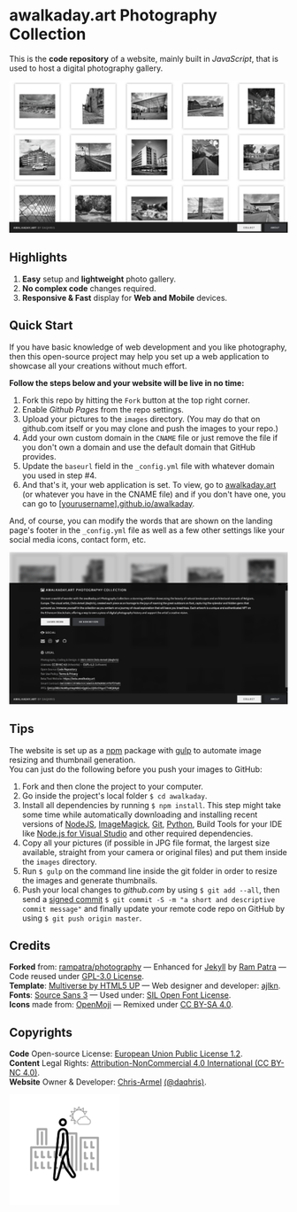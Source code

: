 # awalkaday.art Photography Collection
This is the __code repository__ of a website, mainly built in _JavaScript_, that is used to host a digital photography gallery.  

<img src="https://raw.githubusercontent.com/awalkaday/awalkaday-art/master/assets/icons/awalkaday_art-web_overview.png" alt="website overview screenshot">  

## Highlights
1. __Easy__ setup and __lightweight__ photo gallery.
2. __No complex code__ changes required. 
3. __Responsive & Fast__ display for __Web and Mobile__ devices.

## Quick Start
If you have basic knowledge of web development and you like photography, then this open-source project may help you set up a web application to showcase all your creations without much effort.  

**Follow the steps below and your website will be live in no time:**

1. Fork this repo by hitting the `Fork` button at the top right corner.
2. Enable _Github Pages_ from the repo settings.
3. Upload your pictures to the `images` directory. (You may do that on github.com itself or you may clone and push the images to your repo.)
4. Add your own custom domain in the `CNAME` file or just remove the file if you don't own a domain and use the default domain that GitHub provides.
5. Update the `baseurl` field in the `_config.yml` file with whatever domain you used in step #4.
6. And that's it, your web application is set. To view, go to [awalkaday.art](https://awalkaday.art) (or whatever you have in the CNAME file) and if you don't have one, you can go to [[yourusername].github.io/awalkaday](https://yourusername.github.io/awalkaday).

And, of course, you can modify the words that are shown on the landing page's footer in the `_config.yml` file as well as a few other settings like your social media icons, contact form, etc.  

<img src="https://raw.githubusercontent.com/awalkaday/awalkaday-art/master/assets/icons/awalkaday_art-web_footer.png" alt="website footer screenshot">  
 
## Tips
The website is set up as a [npm](https://www.npmjs.com) package with [gulp](https://gulpjs.com/) to automate image resizing and thumbnail generation.   
You can just do the following before you push your images to GitHub:

1. Fork and then clone the project to your computer.
2. Go inside the project's local folder `$ cd awalkaday`.
3. Install all dependencies by running `$ npm install`. This step might take some time while automatically downloading and installing recent versions of [NodeJS](https://nodejs.org/en/), [ImageMagick](https://imagemagick.org/index.php), [Git](https://git-scm.com/), [Python](https://www.python.org/), Build Tools for your IDE like [Node.js for Visual Studio](https://visualstudio.microsoft.com/vs/features/node-js/) and other required dependencies.
4. Copy all your pictures (if possible in JPG file format, the largest size available, straight from your camera or original files) and put them inside the `images` directory.
5. Run `$ gulp` on the command line inside the git folder in order to resize the images and generate thumbnails.
6. Push your local changes to _github.com_ by using `$ git add --all`, then send a [signed commit](https://docs.github.com/en/github/authenticating-to-github/managing-commit-signature-verification/signing-commits) `$ git commit -S -m "a short and descriptive commit message"` and finally update your remote code repo on GitHub by using `$ git push origin master`.  

## Credits
__Forked__ from: [rampatra/photography](https://github.com/rampatra/photography) — Enhanced for [Jekyll](https://jekyllrb.com/) by [Ram  Patra](https://github.com/rampatra) — Code reused under [GPL-3.0 License](https://raw.githubusercontent.com/rampatra/photography/master/LICENSE).   
__Template__: [Multiverse by HTML5 UP](https://html5up.net/multiverse) — Web designer and developer: [ajlkn](https://aj.lkn.io/).  
__Fonts__: [Source Sans 3](https://github.com/awalkaday/awalkaday-art/blob/master/assets/fonts/SourceSans3-Regular.ttf) — Used under: [SIL Open Font License](https://raw.githubusercontent.com/daqhris/daqhris.github.io/master/style/font/license/OFL.txt).  
__Icons__ made from: [OpenMoji](https://openmoji.org/about/) — Remixed under [CC BY-SA 4.0](https://creativecommons.org/licenses/by-sa/4.0/legalcode).  

## Copyrights
__Code__ Open-source License: [European Union Public License 1.2](https://raw.githubusercontent.com/awalkaday/awalkaday-art/master/LICENSE).    
__Content__ Legal Rights: [Attribution-NonCommercial 4.0 International (CC BY-NC 4.0)](https://creativecommons.org/licenses/by-nc/4.0/).  
__Website__ Owner & Developer: [Chris-Armel](https://daqhris.com) [(@daqhris)](https://github.com/daqhris).  

<img src="https://raw.githubusercontent.com/awalkaday/awalkaday-art/master/assets/icons/awalkaday-logo-1x1.png" alt="website logo" width="200" height="200">  
